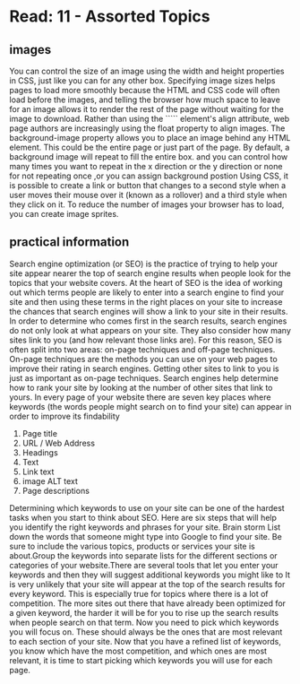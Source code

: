 # Read: 11 - Assorted Topics

## images

You can control the size of an
image using the width and
height properties in CSS, just
like you can for any other box.
Specifying image sizes helps
pages to load more smoothly
because the HTML and CSS
code will often load before the
images, and telling the browser
how much space to leave for an
image allows it to render the rest
of the page without waiting for
the image to download.
Rather than using the ```<img>``
element's align attribute, web
page authors are increasingly
using the float property to align
images. 
The background-image
property allows you to place
an image behind any HTML
element. This could be the entire
page or just part of the page. By
default, a background image will
repeat to fill the entire box.
and you can control how many times
you want to repeat in the x direction 
or the y direction or none for not repeating 
once ,or you can assign background postion
Using CSS, it is possible to create
a link or button that changes to a
second style when a user moves
their mouse over it (known as a
rollover) and a third style when
they click on it. To reduce the number 
of images your browser has to
load, you can create image sprites.

## practical information
Search engine optimization (or
SEO) is the practice of trying
to help your site appear nearer
the top of search engine results
when people look for the topics
that your website covers.
At the heart of SEO is the idea of
working out which terms people
are likely to enter into a search
engine to find your site and then
using these terms in the right
places on your site to increase
the chances that search engines
will show a link to your site in
their results.
In order to determine who comes
first in the search results, search
engines do not only look at what
appears on your site. They also
consider how many sites link
to you (and how relevant those
links are). For this reason, SEO
is often split into two areas:
on-page techniques and off-page
techniques.
On-page techniques are the
methods you can use on your
web pages to improve their
rating in search engines.
Getting other sites to link to you
is just as important as on-page
techniques. Search engines help
determine how to rank your
site by looking at the number of
other sites that link to yours.
In every page of your website there are seven key places where keywords
(the words people might search on to find your site) can appear in order
to improve its findability
1. Page title
2. URL / Web Address
3. Headings
4. Text
5. Link text
6. image ALT text 
7. Page descriptions

Determining which keywords to use on your site can be one of the
hardest tasks when you start to think about SEO. Here are six steps that
will help you identify the right keywords and phrases for your site.
Brain storm List down the words that
someone might type into
Google to find your site. Be sure
to include the various topics,
products or services your site is
about.Group the keywords into
separate lists for the different
sections or categories of your
website.There are several tools that let
you enter your keywords and
then they will suggest additional
keywords you might like to It is very unlikely that your
site will appear at the top of
the search results for every
keyword. This is especially true
for topics where there is a lot
of competition. The more sites
out there that have already been
optimized for a given keyword,
the harder it will be for you to
rise up the search results when
people search on that term.
Now you need to pick which
keywords you will focus on.
These should always be the ones
that are most relevant to each
section of your site.
Now that you have a refined list
of keywords, you know which
have the most competition, and
which ones are most relevant,
it is time to start picking which
keywords you will use for each
page.